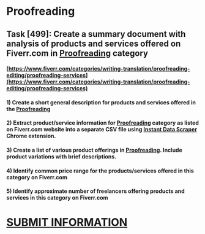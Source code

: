 # Proofreading
## Task [499]: Create a summary document with analysis of products and services offered on Fiverr.com in [Proofreading](https://www.fiverr.com/categories/writing-translation/proofreading-editing/proofreading-services) category
#### [https://www.fiverr.com/categories/writing-translation/proofreading-editing/proofreading-services](https://www.fiverr.com/categories/writing-translation/proofreading-editing/proofreading-services)
#### 1) Create a short general description for products and services offered in the [Proofreading](https://www.fiverr.com/categories/writing-translation/proofreading-editing/proofreading-services)
#### 2) Extract product/service information for [Proofreading](https://www.fiverr.com/categories/writing-translation/proofreading-editing/proofreading-services) category as listed on Fiverr.com website into a separate CSV file using [Instant Data Scraper](https://chrome.google.com/webstore/detail/instant-data-scraper/ofaokhiedipichpaobibbnahnkdoiiah) Chrome extension.
#### 3) Create a list of various product offerings in [Proofreading](https://www.fiverr.com/categories/writing-translation/proofreading-editing/proofreading-services). Include product variations with brief descriptions.
#### 4) Identify common price range for the products/services offered in this category on Fiverr.com
#### 5) Identify approximate number of freelancers offering products and services in this category on Fiverr.com

# [SUBMIT INFORMATION](https://forms.office.com/r/8AEKjkLxKG)

